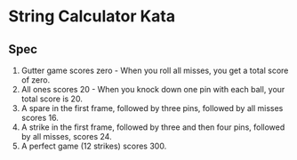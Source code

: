 # String Calculator Kata 

## Spec

1. Gutter game scores zero - When you roll all misses, you get a total score of zero.
2. All ones scores 20 - When you knock down one pin with each ball, your total score is 20.
3. A spare in the first frame, followed by three pins, followed by all misses scores 16.
4. A strike in the first frame, followed by three and then four pins, followed by all misses, scores 24.
5. A perfect game (12 strikes) scores 300.
